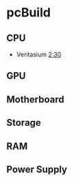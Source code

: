 # pcBuild

## CPU
- Veritasium [2:30](https://www.youtube.com/watch?v=YMPzDiraNnA#2m30s)

## GPU

## Motherboard

## Storage

## RAM

## Power Supply
